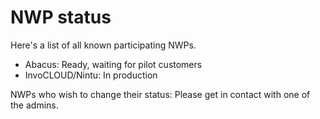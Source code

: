 # NWP status

Here's a list of all known participating NWPs.

- Abacus: Ready, waiting for pilot customers
- InvoCLOUD/Nintu: In production



NWPs who wish to change their status: Please get in contact with one of the admins.
